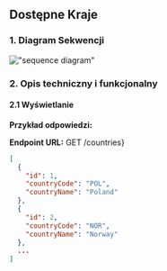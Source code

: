 ## Dostępne Kraje

### 1. Diagram Sekwencji

!["sequence diagram"](http://www.plantuml.com/plantuml/svg/SoWkIImgAStDuNBEoKpDAz6rSyulpIifgWnEBIhBJ4xbGkN2fODI2_ABCqloYogvC4JGpR3ooImkiO6AsM6O2B4OHP5BIRuTbqDgNWh8OG00)

### 2. Opis techniczny i funkcjonalny
#### 2.1 Wyświetlanie 

**Przykład odpowiedzi:**

**Endpoint URL:** GET /countries}
```json
[
  {
    "id": 1,
    "countryCode": "POL",
    "countryName": "Poland"
  },
  {
    "id": 2,
    "countryCode": "NOR",
    "countryName": "Norway"
  },
  ...
]
```
